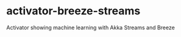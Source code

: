activator-breeze-streams
========================

Activator showing machine learning with Akka Streams and Breeze
